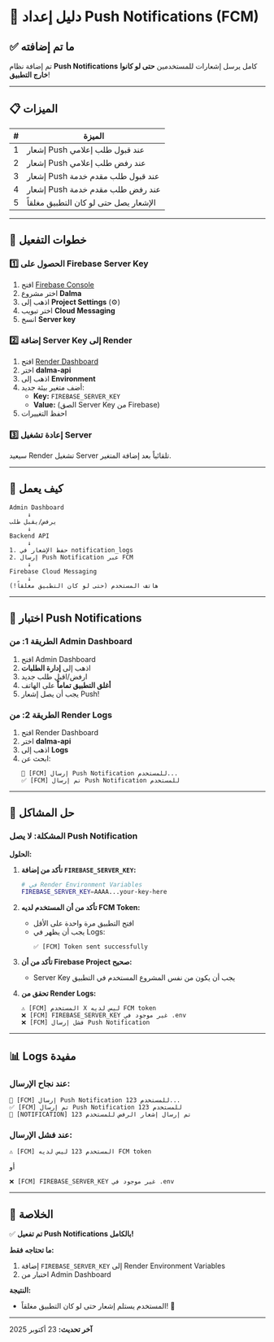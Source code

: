 # 🔔 دليل إعداد Push Notifications (FCM)

## ✅ ما تم إضافته

تم إضافة نظام **Push Notifications** كامل يرسل إشعارات للمستخدمين **حتى لو كانوا خارج التطبيق**!

---

## 📋 الميزات

| # | الميزة |
|---|--------|
| 1 | إشعار Push عند قبول طلب إعلامي |
| 2 | إشعار Push عند رفض طلب إعلامي |
| 3 | إشعار Push عند قبول طلب مقدم خدمة |
| 4 | إشعار Push عند رفض طلب مقدم خدمة |
| 5 | الإشعار يصل حتى لو كان التطبيق مغلقاً |

---

## 🔧 خطوات التفعيل

### 1️⃣ الحصول على Firebase Server Key

1. افتح [Firebase Console](https://console.firebase.google.com/)
2. اختر مشروع **Dalma**
3. اذهب إلى **Project Settings** (⚙️)
4. اختر تبويب **Cloud Messaging**
5. انسخ **Server key**

### 2️⃣ إضافة Server Key إلى Render

1. افتح [Render Dashboard](https://dashboard.render.com/)
2. اختر **dalma-api**
3. اذهب إلى **Environment**
4. أضف متغير بيئة جديد:
   - **Key:** `FIREBASE_SERVER_KEY`
   - **Value:** (الصق Server Key من Firebase)
5. احفظ التغييرات

### 3️⃣ إعادة تشغيل Server

سيعيد Render تشغيل Server تلقائياً بعد إضافة المتغير.

---

## 📱 كيف يعمل

```
Admin Dashboard
     ↓
يرفض/يقبل طلب
     ↓
Backend API
     ↓
1. حفظ الإشعار في notification_logs
2. إرسال Push Notification عبر FCM
     ↓
Firebase Cloud Messaging
     ↓
هاتف المستخدم (حتى لو كان التطبيق مغلقاً!)
```

---

## 🧪 اختبار Push Notifications

### الطريقة 1: من Admin Dashboard

1. افتح Admin Dashboard
2. اذهب إلى **إدارة الطلبات**
3. ارفض/اقبل طلب جديد
4. **أغلق التطبيق تماماً** على الهاتف
5. يجب أن يصل إشعار Push!

### الطريقة 2: من Render Logs

1. افتح Render Dashboard
2. اختر **dalma-api**
3. اذهب إلى **Logs**
4. ابحث عن:
   ```
   📲 [FCM] إرسال Push Notification للمستخدم...
   ✅ [FCM] تم إرسال Push Notification للمستخدم
   ```

---

## 🐛 حل المشاكل

### المشكلة: لا يصل Push Notification

**الحلول:**

1. **تأكد من إضافة `FIREBASE_SERVER_KEY`:**
   ```bash
   # في Render Environment Variables
   FIREBASE_SERVER_KEY=AAAA...your-key-here
   ```

2. **تأكد من أن المستخدم لديه FCM Token:**
   - افتح التطبيق مرة واحدة على الأقل
   - يجب أن يظهر في Logs:
     ```
     ✅ [FCM] Token sent successfully
     ```

3. **تأكد من أن Firebase Project صحيح:**
   - Server Key يجب أن يكون من نفس المشروع المستخدم في التطبيق

4. **تحقق من Render Logs:**
   ```
   ⚠️ [FCM] المستخدم X ليس لديه FCM token
   ❌ [FCM] FIREBASE_SERVER_KEY غير موجود في .env
   ❌ [FCM] فشل إرسال Push Notification
   ```

---

## 📊 Logs مفيدة

### عند نجاح الإرسال:
```
📲 [FCM] إرسال Push Notification للمستخدم 123...
✅ [FCM] تم إرسال Push Notification للمستخدم 123
📧 [NOTIFICATION] تم إرسال إشعار الرفض للمستخدم 123
```

### عند فشل الإرسال:
```
⚠️ [FCM] المستخدم 123 ليس لديه FCM token
```
أو
```
❌ [FCM] FIREBASE_SERVER_KEY غير موجود في .env
```

---

## 🎯 الخلاصة

✅ **تم تفعيل Push Notifications بالكامل!**

**ما تحتاجه فقط:**
1. إضافة `FIREBASE_SERVER_KEY` إلى Render Environment Variables
2. اختبار من Admin Dashboard

**النتيجة:**
- المستخدم يستلم إشعار حتى لو كان التطبيق مغلقاً! 🎉

---

**آخر تحديث:** 23 أكتوبر 2025
